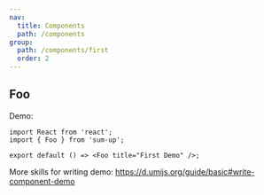 ```yaml
---
nav:
  title: Components
  path: /components
group:
  path: /components/first
  order: 2
---
```


## Foo

Demo:

```tsx
import React from 'react';
import { Foo } from 'sum-up';

export default () => <Foo title="First Demo" />;
```

More skills for writing demo: https://d.umijs.org/guide/basic#write-component-demo
